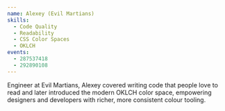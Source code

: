 ```yaml
---
name: Alexey (Evil Martians)
skills:
  - Code Quality
  - Readability
  - CSS Color Spaces
  - OKLCH
events:
  - 287537418
  - 292890108
---
```


Engineer at Evil Martians, Alexey covered writing code that people love to read and later introduced the modern OKLCH color space, empowering designers and developers with richer, more consistent colour tooling.
